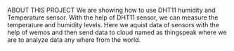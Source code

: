ABOUT THIS PROJECT
We are showing how to use DHT11 humidity and Temperature sensor. With the help of DHT11 sensor, we can measure the temperature and humidity levels. Here we aquist data of sensors with the help of wemos 
and then send data to cloud named as thingspeak where we are to analyze data any where from the world.
